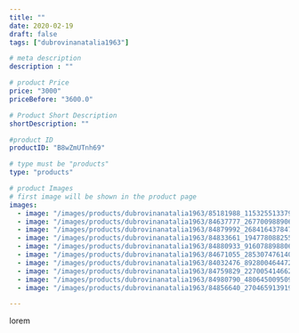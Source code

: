 ```yaml
---
title: ""
date: 2020-02-19
draft: false
tags: ["dubrovinanatalia1963"]

# meta description
description : ""

# product Price
price: "3000"
priceBefore: "3600.0"

# Product Short Description
shortDescription: ""

#product ID
productID: "B8wZmUTnh69"

# type must be "products"
type: "products"

# product Images
# first image will be shown in the product page
images:
  - image: "/images/products/dubrovinanatalia1963/85181988_115325513379284_2064689974430284859_n.jpg"
  - image: "/images/products/dubrovinanatalia1963/84637777_2677009889061593_2734820796568999886_n.jpg"
  - image: "/images/products/dubrovinanatalia1963/84879992_2684164378479350_8740998404342521563_n.jpg"
  - image: "/images/products/dubrovinanatalia1963/84833661_194778088255409_1608700396724107283_n.jpg"
  - image: "/images/products/dubrovinanatalia1963/84880933_916078898806689_1655883900398075225_n.jpg"
  - image: "/images/products/dubrovinanatalia1963/84671055_2853074761403042_1779478583757821818_n.jpg"
  - image: "/images/products/dubrovinanatalia1963/84032476_892800464472298_4638347935558352802_n.jpg"
  - image: "/images/products/dubrovinanatalia1963/84759829_2270054146622162_1031507071397601273_n.jpg"
  - image: "/images/products/dubrovinanatalia1963/84980790_480645009509300_7006918992730378705_n.jpg"
  - image: "/images/products/dubrovinanatalia1963/84856640_270465913919208_4515958538137567213_n.jpg"

---
```

lorem
